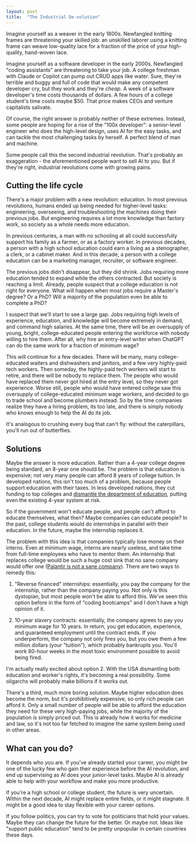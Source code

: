 ```yaml
---
layout: post
title:  "The Industrial De-volution"
---
```



Imagine yourself as a weaver in the early 1800s. Newfangled knitting frames are
threatening your skilled job: an unskilled laborer using a knitting frame can
weave low-quality lace for a fraction of the price of your high-quality, hand-woven
lace.

Imagine yourself as a software developer in the early 2000s. Newfangled "coding
assistants" are threatening to take your job. A college freshman with Claude or
Copilot can pump out CRUD apps like water. Sure, they're terrible and buggy and
full of code that would make any competent developer cry, but they work and
they're _cheap_. A week of a software developer's time costs thousands of dollars.
A few hours of a college student's time costs maybe $50. That price makes CEOs
and venture capitalists salivate.

Of course, the right answer is probably neither of these extremes. Instead,
some people are hoping for a rise of the "100x developer": a senior-level
engineer who does the high-level design, uses AI for the easy tasks, and can
tackle the most challenging tasks by herself. A perfect blend of man and machine.

Some people call this the second industrial revolution. That's probably an
exaggeration - the aforementioned people want to sell AI to you. But if they're
right, industrial revolutions come with growing pains.


## Cutting the life cycle

There's a major problem with a new revolution: education. In most previous revolutions,
humans ended up being needed for higher-level tasks: engineering, overseeing, and
troubleshooting the machines doing their previous jobs. But engineering requires a
lot more knowledge than factory work, so society as a whole needs more education.

In previous centuries, a man with no schooling at all could successfully support
his family as a farmer, or as a factory worker. In previous decades, a person
with a high school education could earn a living as a stenographer, a clerk,
or a cabinet maker. And in this decade, a person with a college education can
be a marketing manager, recruiter, or software engineer.

The previous jobs didn't disappear, but they did shrink. Jobs requiring more education
tended to expand while the others contracted. But society is reaching a limit.
Already, people suspect that a college education is not right for everyone. What
will happen when most jobs require a Master's degree? Or a PhD? Will a majority
of the population even be able to complete a PhD?

I suspect that we'll start to see a large gap. Jobs requiring high levels of
experience, education, and knowledge will become extremely in demand, and command
high salaries. At the same time, there will be an oversupply of young, bright,
college-educated people entering the workforce with nobody willing to hire them.
After all, why hire an entry-level writer when ChatGPT can do the same work
for a fraction of minimum wage?

This will continue for a few decades. There will be many, many college-educated
waiters and dishwashers and janitors, and a few very highly-paid tech workers. Then
someday, the highly-paid tech workers will start to retire, and there will be nobody
to replace them. The people who would have replaced them never got hired at the
entry level, so they never got experience. Worse still, people who would have entered
college saw this oversupply of college-educated minimum wage workers, and decided
to go to trade school and become plumbers instead. So by the time companies
realize they have a hiring problem, its too late, and there is simply nobody
who knows enough to help the AI do its job.

It's analogous to crushing every bug that can't fly: without the caterpillars,
you'll run out of butterflies.

## Solutions

Maybe the answer is more education. Rather than a 4-year college degree being
standard, an 8-year one should be. The problem is that education is expensive;
not very many people can afford 8 years of college tuition. In developed nations,
this isn't too much of a problem, because people support education with their taxes.
In less developed nations, they cut funding to top colleges and [dismantle the
department of education](https://www.whitehouse.gov/presidential-actions/2025/03/improving-education-outcomes-by-empowering-parents-states-and-communities/),
putting even the existing 4-year system at risk.

So if the government won't educate people, and people can't afford to educate themselves,
what then? Maybe companies can educate people? In the past, college students
would do internships in parallel with their education. In the future, maybe the
internship replaces it.

The problem with this idea is that companies typically lose money on their interns.
Even at minimum wage, interns are nearly useless, and take time from full-time
employees who have to mentor them. An internship that replaces college would be
such a huge cost sink that no sane company would offer one ([Palantir is not a sane company](https://www.businessinsider.com/palantir-launches-anti-college-internship-for-high-school-grads-2025-4)). There are two ways to remedy this:
  1) "Reverse financed" internships: essentially, you pay the company for the internship,
     rather than the company paying you. Not only is this dystopian, but most people
     won't be able to afford this. We've seen this option before in the form of "coding bootcamps"
     and I don't have a high opinion of it.

  2) 10-year slavery contracts: essentially, the company agrees to pay you minimum
     wage for 10 years. In return, you get education, experience, and guaranteed
     employment until the contract ends. If you underperform, the company not only
     fires you, but you owe them a few million dollars (your "tuition"), which
     probably bankrupts you. You'll work 80-hour weeks in the most toxic environment
     possible to avoid being fired.

I'm actually really excited about option 2. With the USA dismantling both
education and worker's rights, it's becoming a real possibility. Some oligarchs
will probably make billions if it works out.

There's a third, much more boring solution. Maybe higher education does become the
norm, but it's prohibitively expensive, so only rich people can afford it. Only
a small number of people will be able to afford the education they need for these
very high-paying jobs, while the majority of the population is simply priced out.
This is already how it works for medicine and law, so it's not too far fetched
to imagine the same system being used in other areas.

## What can you do?

It depends who you are. If you've already started your career, you might be one
of the lucky few who gain their experience before the AI revolution, and end up
supervising as AI does your junior-level tasks. Maybe AI is already able to help
with your workflow and make you more productive.

If you're a high school or college student, the future is very uncertain. Within
the next decade, AI might replace entire fields, or it might stagnate. It might
be a good idea to stay flexible with your career options.

If you follow politics, you can try to vote for politicians that hold your values.
Maybe they can change the future for the better. Or maybe not. Ideas like
"support public education" tend to be pretty unpopular in certain countries these
days.
